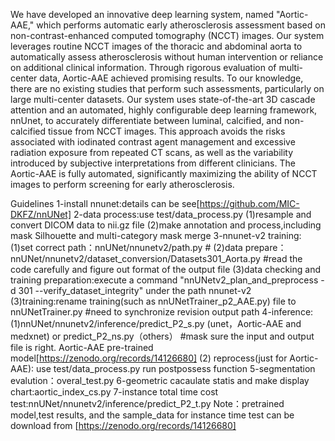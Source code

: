 We have developed an innovative deep learning system, named "Aortic-AAE," which performs automatic early atherosclerosis assessment based on non-contrast-enhanced computed tomography (NCCT) images. Our system leverages routine NCCT images of the thoracic and abdominal aorta to automatically assess atherosclerosis without human intervention or reliance on additional clinical information. Through rigorous evaluation of multi-center data, Aortic-AAE achieved promising results. To our knowledge, there are no existing studies that perform such assessments, particularly on large multi-center datasets. Our system uses state-of-the-art 3D cascade attention and an automated, highly configurable deep learning framework, nnUnet, to accurately differentiate between luminal, calcified, and non-calcified tissue from NCCT images. This approach avoids the risks associated with iodinated contrast agent management and excessive radiation exposure from repeated CT scans, as well as the variability introduced by subjective interpretations from different clinicians. The Aortic-AAE is fully automated, significantly maximizing the ability of NCCT images to perform screening for early atherosclerosis. 

Guidelines
1-install nnunet:details can be see[https://github.com/MIC-DKFZ/nnUNet] 
2-data process:use test/data_process.py (1)resample and convert DICOM data to nii.gz file (2)make annotation and process,including mask Silhouette and multi-category mask merge 
3-nnunet-v2 training: (1)set correct path：nnUNet/nnunetv2/path.py # (2)data prepare：nnUNet/nnunetv2/dataset_conversion/Datasets301_Aorta.py #read the code carefully and figure out format of the output file (3)data checking and training preparation:execute a command "nnUNetv2_plan_and_preprocess -d 301 --verify_dataset_integrity" under the path nnunet-v2 (3)training:rename training(such as nnUNetTrainer_p2_AAE.py) file to nnUNetTrainer.py #need to synchronize revision output path 
4-inference: (1)nnUNet/nnunetv2/inference/predict_P2_s.py (unet，Aortic-AAE and medxnet) or predict_P2_ns.py（others） #mask sure the input and output file is right. Aortic-AAE pre-trained model[https://zenodo.org/records/14126680] (2) reprocess(just for Aortic-AAE): use test/data_process.py run postpossess function 
5-segmentation evalution：overal_test.py 
6-geometric cacaulate statis and make display chart:aortic_index_cs.py 
7-instance total time cost test:nnUNet/nnunetv2/inference/predict_P2_t.py 
Note：pretrained model,test results, and the sample_data for instance time test can be download from [https://zenodo.org/records/14126680]
